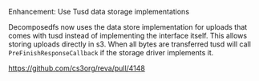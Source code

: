 Enhancement: Use Tusd data storage implementations

Decomposedfs now uses the data store implementation for uploads that comes with tusd instead of implementing the interface itself. This allows storing uploads directly in s3. When all bytes are transferred tusd will call `PreFinishResponseCallback` if the storage driver implements it.

https://github.com/cs3org/reva/pull/4148